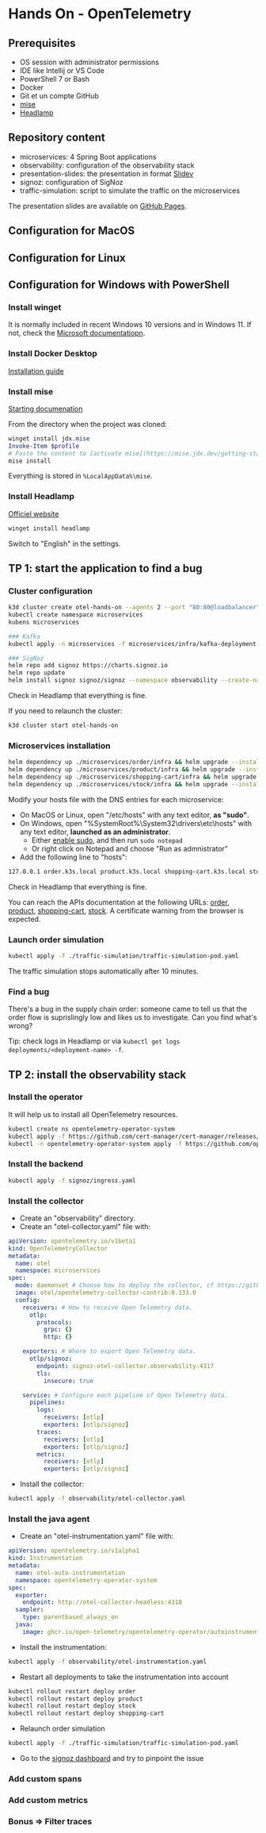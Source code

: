 # Hands On - OpenTelemetry

## Prerequisites

- OS session with administrator permissions
- IDE like Intellij or VS Code
- PowerShell 7 or Bash
- Docker
- Git et un compte GitHub
- [mise](https://mise.jdx.dev/getting-started.html)
- [Headlamp](https://headlamp.dev/)

## Repository content

- microservices: 4 Spring Boot applications
- observability: configuration of the observability stack
- presentation-slides: the presentation in format [Slidev](https://sli.dev/)
- signoz: configuration of SigNoz
- traffic-simulation: script to simulate the traffic on the microservices

The presentation slides are available on [GitHub Pages](https://vmaleze.github.io/opentelemetry-hands-on/).

## Configuration for MacOS

## Configuration for Linux

## Configuration for Windows with PowerShell

### Install winget

It is normally included in recent Windows 10 versions and in Windows 11. If not, check the [Microsoft documentatiopn](https://learn.microsoft.com/fr-fr/windows/package-manager/winget/).

### Install Docker Desktop

[Installation guide](https://docs.docker.com/desktop/setup/install/windows-install/)

### Install mise

[Starting documenation](https://mise.jdx.dev/getting-started.html)

From the directory when the project was cloned:

```powershell
winget install jdx.mise
Invoke-Item $profile
# Paste the content to [activate mise](https://mise.jdx.dev/getting-started.html#activate-mise)
mise install
```

Everything is stored in `%LocalAppData%\mise`.

### Install Headlamp

[Officiel website](https://headlamp.dev/)

```powershell
winget install headlamp
```

Switch to "English" in the settings.

## TP 1: start the application to find a bug

### Cluster configuration

```sh
k3d cluster create otel-hands-on --agents 2 --port "80:80@loadbalancer" --port "443:443@loadbalancer"
kubectl create namespace microservices
kubens microservices

### Kafka
kubectl apply -n microservices -f microservices/infra/kafka-deployment.yaml

### SigNoz
helm repo add signoz https://charts.signoz.io
helm repo update
helm install signoz signoz/signoz --namespace observability --create-namespace -f signoz/values.yaml
```

Check in Headlamp that everything is fine.

If you need to relaunch the cluster:

```sh
k3d cluster start otel-hands-on
```

### Microservices installation

```sh
helm dependency up ./microservices/order/infra && helm upgrade --install order ./microservices/order/infra
helm dependency up ./microservices/product/infra && helm upgrade --install product ./microservices/product/infra
helm dependency up ./microservices/shopping-cart/infra && helm upgrade --install shopping-cart ./microservices/shopping-cart/infra
helm dependency up ./microservices/stock/infra && helm upgrade --install stock ./microservices/stock/infra
```

Modify your hosts file with the DNS entries for each microservice:

- On MacOS or Linux, open "/etc/hosts" with any text editor, **as "sudo"**.
- On Windows, open "%SystemRoot%\System32\drivers\etc\hosts" with any text editor, **launched as an administrator**.
  - Either [enable sudo](https://learn.microsoft.com/en-us/windows/advanced-settings/sudo/#how-to-enable-sudo-for-windows), and then run `sudo notepad`
  - Or right click on Notepad and choose "Run as admnistrator"
- Add the following line to "hosts":

```txt
127.0.0.1 order.k3s.local product.k3s.local shopping-cart.k3s.local stock.k3s.local signoz.k3s.local
```

Check in Headlamp that everything is fine.

You can reach the APIs documentation at the following URLs: [order](https://order.k3s.local/swagger-ui/index.html), [product](https://product.k3s.local/swagger-ui/index.html), [shopping-cart](https://shopping-cart.k3s.local/swagger-ui/index.html), [stock](https://stock.k3s.local/swagger-ui/index.html). A certificate warning from the browser is expected.

### Launch order simulation

```sh
kubectl apply -f ./traffic-simulation/traffic-simulation-pod.yaml
```

The traffic simulation stops automatically after 10 minutes.

### Find a bug

There's a bug in the supply chain order: someone came to tell us that the order flow is suprislingly low and likes us to investigate. Can you find what's wrong?

Tip: check logs in Headlamp or via `kubectl get logs deployments/<deployment-name> -f`.

## TP 2: install the observability stack

### Install the operator

It will help us to install all OpenTelemetry resources.

```sh
kubectl create ns opentelemetry-operator-system
kubectl apply -f https://github.com/cert-manager/cert-manager/releases/download/v1.18.2/cert-manager.yaml
kubectl -n opentelemetry-operator-system apply -f https://github.com/open-telemetry/opentelemetry-operator/releases/latest/download/opentelemetry-operator.yaml
```

### Install the backend

```sh
kubectl apply -f signoz/ingress.yaml
```

### Install the collector

- Create an "observability" directory.
- Create an "otel-collector.yaml" file with:

```yaml
apiVersion: opentelemetry.io/v1beta1
kind: OpenTelemetryCollector
metadata:
  name: otel
  namespace: microservices
spec:
  mode: daemonset # Choose how to deploy the collector, cf https://github.com/open-telemetry/opentelemetry-operator/blob/main/README.md#deployment-modes
  image: otel/opentelemetry-collector-contrib:0.133.0
  config:
    receivers: # How to receive Open Telemetry data.
      otlp:
        protocols:
          grpc: {}
          http: {}

    exporters: # Where to export Open Telemetry data.
      otlp/signoz:
        endpoint: signoz-otel-collector.observability:4317
        tls:
          insecure: true

    service: # Configure each pipeline of Open Telemetry data.
      pipelines:
        logs:
          receivers: [otlp]
          exporters: [otlp/signoz]
        traces:
          receivers: [otlp]
          exporters: [otlp/signoz]
        metrics:
          receivers: [otlp]
          exporters: [otlp/signoz]
```

- Install the collector:

```sh
kubectl apply -f observability/otel-collector.yaml
```

### Install the java agent

- Create an "otel-instrumentation.yaml" file with:

```yaml
apiVersion: opentelemetry.io/v1alpha1
kind: Instrumentation
metadata:
  name: otel-auto-instrumentation
  namespace: opentelemetry-operator-system
spec:
  exporter:
    endpoint: http://otel-collector-headless:4318
  sampler:
    type: parentbased_always_on
  java:
    image: ghcr.io/open-telemetry/opentelemetry-operator/autoinstrumentation-java:2.19.0
```

- Install the instrumentation:

```sh
kubectl apply -f observability/otel-instrumentation.yaml
```

- Restart all deployments to take the instrumentation into account

```sh
kubectl rollout restart deploy order
kubectl rollout restart deploy product
kubectl rollout restart deploy stock
kubectl rollout restart deploy shopping-cart
```

- Relaunch order simulation

```sh
kubectl apply -f ./traffic-simulation/traffic-simulation-pod.yaml
```

- Go to the [signoz dashboard](http://signoz.k3s.local) and try to pinpoint the issue

### Add custom spans 

### Add custom metrics

### Bonus => Filter traces
